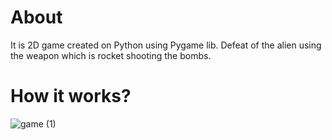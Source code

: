 # About
It is 2D game created on Python using Pygame lib. Defeat of the alien using the weapon which is rocket shooting the bombs.

# How it works?
![game (1)](https://github.com/halloweex/shooter-game/assets/126845811/4427c51a-fce5-4650-ba7f-7f036e6b9434)
